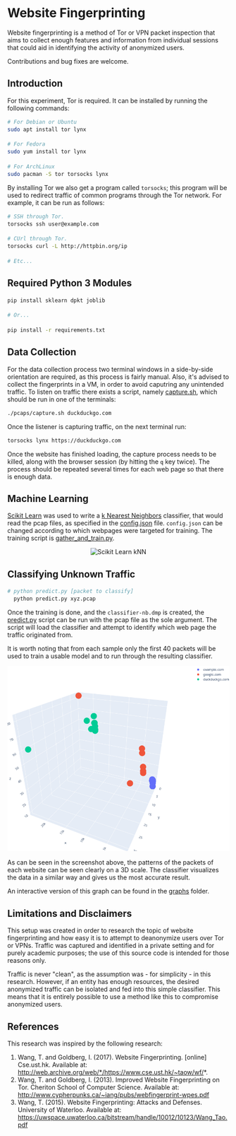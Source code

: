 # Website Fingerprinting

Website fingerprinting is a method of Tor or VPN packet inspection that aims to collect enough features and information from individual sessions that could aid in identifying the activity of anonymized users.

Contributions and bug fixes are welcome.

## Introduction

For this experiment, Tor is required. It can be installed by running the following commands:


``` bash
# For Debian or Ubuntu
sudo apt install tor lynx

# For Fedora
sudo yum install tor lynx

# For ArchLinux
sudo pacman -S tor torsocks lynx
```

By installing Tor we also get a program called `torsocks`; this program will be used to redirect traffic of common programs through the Tor network. For example, it can be run as follows:

``` bash
# SSH through Tor.
torsocks ssh user@example.com

# CUrl through Tor.
torsocks curl -L http://httpbin.org/ip

# Etc...
```

## Required Python 3 Modules

``` bash
pip install sklearn dpkt joblib

# Or...

pip install -r requirements.txt
```

## Data Collection

For the data collection process two terminal windows in a side-by-side orientation are required, as this process is fairly manual. Also, it's advised to collect the fingerprints in a VM, in order to avoid caputring any unintended traffic. To listen on traffic there exists a script, namely [capture.sh](pcaps/capture.sh), which should be run in one of the terminals:

``` bash
./pcaps/capture.sh duckduckgo.com
```

Once the listener is capturing traffic, on the next terminal run:

``` bash
torsocks lynx https://duckduckgo.com
```

Once the website has finished loading, the capture process needs to be killed, along with the browser session (by hitting the `q` key twice). The process should be repeated several times for each web page so that there is enough data.

## Machine Learning

[Scikit Learn](http://scikit-learn.org/stable/) was used to write a [k Nearest Neighbors](http://scikit-learn.org/stable/modules/neighbors.html#nearest-neighbors-classification) classifier, that would read the pcap files, as specified in the [config.json](config.json) file. `config.json` can be changed according to which webpages were targeted for training. The training script is [gather_and_train.py](gather_and_train.py).

<p align="center">
    <img src="https://scikit-learn.org/stable/_images/sphx_glr_plot_classification_001.png" alt="Scikit Learn kNN" />
</p>

## Classifying Unknown Traffic

```bash
# python predict.py [packet to classify]
  python predict.py xyz.pcap
```
Once the training is done, and the `classifier-nb.dmp` is created, the [predict.py](predict.py) script can be run with the pcap file as the sole argument. The script will load the classifier and attempt to identify which web page the traffic originated from.

It is worth noting that from each sample only the first 40 packets will be used to train a usable model and to run through the resulting classifier.

<p align="center">
    <img src="graphs/graph-screenshot.png" alt="Visualizing the patterns" />
</p>

As can be seen in the screenshot above, the patterns of the packets of each website can be seen clearly on a 3D scale. The classifier visualizes the data in a similar way and gives us the most accurate result.

An interactive version of this graph can be found in the [graphs](graphs) folder.

## Limitations and Disclaimers

This setup was created in order to research the topic of website fingerprinting and how easy it is to attempt to deanonymize users over Tor or VPNs. Traffic was captured and identified in a private setting and for purely academic purposes; the use of this source code is intended for those reasons only.

Traffic is never "clean", as the assumption was - for simplicity - in this research. However, if an entity has enough resources, the desired anonymized traffic can be isolated and fed into this simple classifier. This means that it is entirely possible to use a method like this to compromise anonymized users.

## References

This research was inspired by the following research:

1. Wang, T. and Goldberg, I. (2017). Website Fingerprinting. [online] Cse.ust.hk. Available at: http://web.archive.org/web/*/https://www.cse.ust.hk/~taow/wf/*.
2. Wang, T. and Goldberg, I. (2013). Improved Website Fingerprinting on Tor. Cheriton School of Computer Science. Available at: http://www.cypherpunks.ca/~iang/pubs/webfingerprint-wpes.pdf
3. Wang, T. (2015). Website Fingerprinting: Attacks and Defenses. University of Waterloo. Available at: https://uwspace.uwaterloo.ca/bitstream/handle/10012/10123/Wang_Tao.pdf

